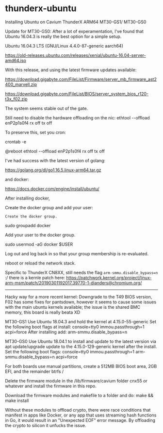 # thunderx-ubuntu
Installing Ubuntu on Cavium ThunderX ARM64 MT30-GS1/ MT30-GS0

Update for MT30-GS0:
After a lot of experamentation, I've found that Ubuntu 16.04.3 is really the best option for a simple setup. 

Ubuntu 16.04.3 LTS (GNU/Linux 4.4.0-87-generic aarch64)

https://old-releases.ubuntu.com/releases/xenial/ubuntu-16.04-server-amd64.iso

With this release, and using the latest firmware updates available:

https://download.gigabyte.com/FileList/Firmware/server_mb_firmware_ast2400_marvell.zip

https://download.gigabyte.com/FileList/BIOS/server_system_bios_r120-t3x_f02.zip

The system seems stable out of the gate. 

Still need to disable the hardware offloading on the nic:
ethtool --offload enP2p1s0f4 rx off  tx off

To preserve this, set you cron:

crontab -e 

@reboot ethtool --offload enP2p1s0f4 rx off  tx off

I've had success with the latest version of golang:

https://golang.org/dl/go1.16.5.linux-arm64.tar.gz

and docker:

https://docs.docker.com/engine/install/ubuntu/

After installing docker,

Create the docker group and add your user:

    Create the docker group.

 sudo groupadd docker

Add your user to the docker group.

 sudo usermod -aG docker $USER

Log out and log back in so that your group membership is re-evaluated.

reboot or reload the network stack. 

Specific to ThunderX CN8XX, still needs the flag `arm-smmu.disable_bypass=n` :/ there is a kernle patch here: https://patchwork.kernel.org/project/linux-arm-msm/patch/20190301192017.39770-1-dianders@chromium.org/



----------

Hacky way for a more recent kernel:
Downgrade to the T49 BIOS version, F02 has some fixes for pantsdown, however it seems to cause some issues with the main ubuntu kernels available; the issue is the shared BMC memory, this board is really beata XD

MT30-GS1
Use Ubuntu 18.04.3 and hold the kernel at 4.15.0-55-generic
Set the following boot flags at install: console=tty0 immou.passthrough=1 acpi=force 
After installing add: arm-smmu.disable_bypass=n

MT30-GS0
Use Ubuntu 18.04.1 to install and update to the latest version via apt update/upgrade update to the 4.15.0-129-generic kernel after the install. 
Set the following boot flags: console=tty0 immou.passthrough=1 arm-smmu.disable_bypass=n acpi=force

For both boards use manual partitions, create a 512MB BIOS boot area, 2GB EFI, and the remainder btrfs /

Delete the firmware module in the /lib/firmware/cavium folder cnx55 or whatever and install the firmware in this repo.

Download the firmware modules and makefile to a folder and do:
make && make install

Without these modules to offload crypto, there were race conditions that manifest in apps like Docker, or any app that uses streaming hash functions in Go, it would result in an "Unexpected EOF" error message. By offloading the crypto to silicon it unfucks the issue. 




